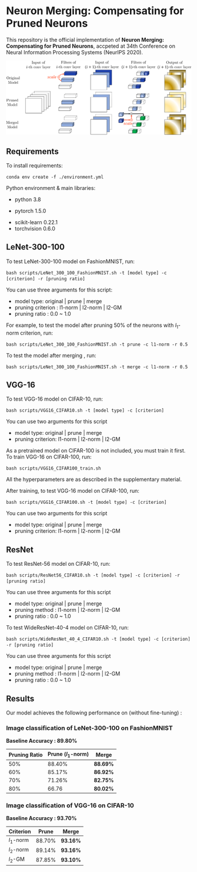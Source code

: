 # Neuron Merging: Compensating for Pruned Neurons

This repository is the official implementation of  **Neuron Merging: Compensating for Pruned Neurons**, accpeted at 34th Conference on Neural Information Processing Systems (NeurIPS 2020).    



![](./asset/figure1_1.png)



## Requirements

To install requirements:

```setup
conda env create -f ./environment.yml
```

Python environment & main libraries:

* python 3.8

- pytorch 1.5.0
* scikit-learn 0.22.1
* torchvision 0.6.0



## LeNet-300-100

To test LeNet-300-100 model on FashionMNIST, run:

```eval
bash scripts/LeNet_300_100_FashionMNIST.sh -t [model type] -c [criterion] -r [pruning ratio]
```

You can use three arguments for this script:

- model type: original | prune | merge
- pruning criterion : l1-norm | l2-norm | l2-GM
- pruning ratio : 0.0 ~ 1.0



For example, to test the model after pruning 50% of the neurons with $l_1$-norm criterion, run: 

```
bash scripts/LeNet_300_100_FashionMNIST.sh -t prune -c l1-norm -r 0.5
```

To test the model after merging , run: 

```
bash scripts/LeNet_300_100_FashionMNIST.sh -t merge -c l1-norm -r 0.5
```



## VGG-16

To test VGG-16 model on CIFAR-10, run:

```eval
bash scripts/VGG16_CIFAR10.sh -t [model type] -c [criterion]
```

You can use two arguments for this script

- model type: original | prune | merge
- pruning criterion: l1-norm | l2-norm | l2-GM



As a pretrained model on CIFAR-100 is not included, you must train it first. To train VGG-16 on CIFAR-100, run:

```eval
bash scripts/VGG16_CIFAR100_train.sh
```

All the hyperparameters are as described in the supplementary material.



After training, to test VGG-16 model on CIFAR-100, run:

```eval
bash scripts/VGG16_CIFAR100.sh -t [model type] -c [criterion]
```

You can use two arguments for this script

- model type: original | prune | merge
- pruning criterion: l1-norm | l2-norm | l2-GM



## ResNet

To test ResNet-56 model on CIFAR-10, run:

```eval
bash scripts/ResNet56_CIFAR10.sh -t [model type] -c [criterion] -r [pruning ratio]
```

You can use three arguments for this script

- model type: original | prune | merge
- pruning method : l1-norm | l2-norm | l2-GM
- pruning ratio : 0.0 ~ 1.0



To test WideResNet-40-4 model on CIFAR-10, run:

```eval
bash scripts/WideResNet_40_4_CIFAR10.sh -t [model type] -c [criterion] -r [pruning ratio]
```

You can use three arguments for this script

- model type: original | prune | merge
- pruning method : l1-norm | l2-norm | l2-GM
- pruning ratio : 0.0 ~ 1.0



## Results

Our model achieves the following performance on (without fine-tuning) :

### Image classification of LeNet-300-100 on FashionMNIST

**Baseline Accuracy : 89.80%**

| Pruning Ratio | Prune ($l_1$-norm) | Merge      |
| ------------- | ------------------ | ---------- |
| 50%           | 88.40%             | **88.69%** |
| 60%           | 85.17%             | **86.92%** |
| 70%           | 71.26%             | **82.75%** |
| 80%           | 66.76              | **80.02%** |



### Image classification of VGG-16 on CIFAR-10

**Baseline Accuracy : 93.70%**

| Criterion  | Prune  | Merge      |
| ---------- | ------ | ---------- |
| $l_1$-norm | 88.70% | **93.16%** |
| $l_2$-norm | 89.14% | **93.16%** |
| $l_2$-GM   | 87.85% | **93.10%** |
